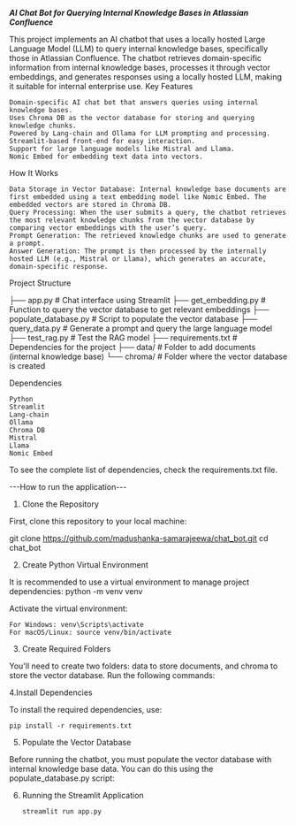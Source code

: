 ***AI Chat Bot for Querying Internal Knowledge Bases in Atlassian Confluence***



This project implements an AI chatbot that uses a locally hosted Large Language Model (LLM) to query internal knowledge bases, specifically those in Atlassian Confluence. The chatbot retrieves domain-specific information from internal knowledge bases, processes it through vector embeddings, and generates responses using a locally hosted LLM, making it suitable for internal enterprise use.
Key Features

    Domain-specific AI chat bot that answers queries using internal knowledge bases.
    Uses Chroma DB as the vector database for storing and querying knowledge chunks.
    Powered by Lang-chain and Ollama for LLM prompting and processing.
    Streamlit-based front-end for easy interaction.
    Support for large language models like Mistral and Llama.
    Nomic Embed for embedding text data into vectors.


How It Works

    Data Storage in Vector Database: Internal knowledge base documents are first embedded using a text embedding model like Nomic Embed. The embedded vectors are stored in Chroma DB.
    Query Processing: When the user submits a query, the chatbot retrieves the most relevant knowledge chunks from the vector database by comparing vector embeddings with the user’s query.
    Prompt Generation: The retrieved knowledge chunks are used to generate a prompt.
    Answer Generation: The prompt is then processed by the internally hosted LLM (e.g., Mistral or Llama), which generates an accurate, domain-specific response.

Project Structure

├── app.py                     # Chat interface using Streamlit
├── get_embedding.py            # Function to query the vector database to get relevant embeddings
├── populate_database.py        # Script to populate the vector database
├── query_data.py               # Generate a prompt and query the large language model
├── test_rag.py                 # Test the RAG model
├── requirements.txt            # Dependencies for the project
├── data/                       # Folder to add documents (internal knowledge base)
└── chroma/                     # Folder where the vector database is created

Dependencies

    Python
    Streamlit
    Lang-chain
    Ollama
    Chroma DB
    Mistral
    Llama
    Nomic Embed

To see the complete list of dependencies, check the requirements.txt file.


---How to run the application---


1. Clone the Repository

First, clone this repository to your local machine:

git clone https://github.com/madushanka-samarajeewa/chat_bot.git
cd chat_bot

2. Create Python Virtual Environment

It is recommended to use a virtual environment to manage project dependencies:
python -m venv venv

Activate the virtual environment:

    For Windows: venv\Scripts\activate
    For macOS/Linux: source venv/bin/activate
    
3. Create Required Folders

You'll need to create two folders: data to store documents, and chroma to store the vector database. Run the following commands:

4.Install Dependencies

To install the required dependencies, use:

    pip install -r requirements.txt
5. Populate the Vector Database

Before running the chatbot, you must populate the vector database with internal knowledge base data. You can do this using the populate_database.py script:

6. Running the Streamlit Application 

       streamlit run app.py



